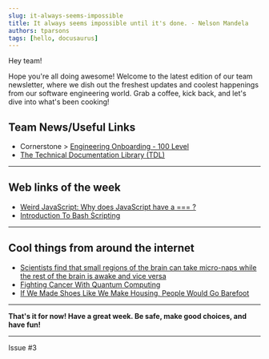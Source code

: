 ```yaml
---
slug: it-always-seems-impossible
title: It always seems impossible until it's done. - Nelson Mandela
authors: tparsons
tags: [hello, docusaurus]
---
```

Hey team!

Hope you're all doing awesome! Welcome to the latest edition of our team newsletter, where we dish out the freshest updates and coolest happenings from our software engineering world. Grab a coffee, kick back, and let's dive into what's been cooking!
<!-- truncate -->

## Team News/Useful Links

- Cornerstone > [Engineering Onboarding - 100 Level](https://godaddy.csod.com/LMS/LoDetails/DetailsLo.aspx?loid=ff96b898-c281-45a0-991c-d13e05702c57)
- [The Technical Documentation Library (TDL)](https://tdl.gdcorp.tools/)

---

## Web links of the week

- [Weird JavaScript: Why does JavaScript have a === ?](https://blog.frankmtaylor.com/2023/05/11/weird-javascript-why-does-javascript-have-a-triple-equal/)
- [Introduction To Bash Scripting](https://ebook.bobby.sh/)

---

## Cool things from around the internet

- [Scientists find that small regions of the brain can take micro-naps while the rest of the brain is awake and vice versa](https://www.sciencedaily.com/releases/2024/07/240716165143.htm)
- [Fighting Cancer With Quantum Computing](https://www.noemamag.com/quantum-computing-could-make-cancer-more-like-the-common-cold/)
- [If We Made Shoes Like We Make Housing, People Would Go Barefoot](https://www.strongtowns.org/journal/2024/1/2/if-we-made-shoes-like-we-make-housing-people-would-go-barefoot)

---

**That's it for now! Have a great week. Be safe, make good choices, and have fun!**

---

Issue #3
